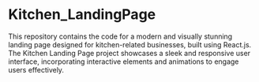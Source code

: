 # Kitchen_LandingPage
This repository contains the code for a modern and visually stunning landing page designed for kitchen-related businesses, built using React.js. The Kitchen Landing Page project showcases a sleek and responsive user interface, incorporating interactive elements and animations to engage users effectively.

